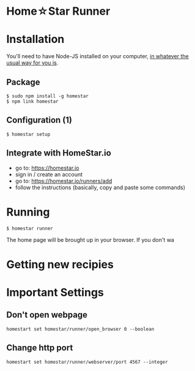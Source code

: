 Home☆Star Runner
==============

# Installation

You'll need to have Node-JS installed on your computer,
[in whatever the usual way for you is](http://nodejs.org/download/).

## Package

    $ sudo npm install -g homestar
    $ npm link homestar

## Configuration (1)

    $ homestar setup

## Integrate with HomeStar.io

* go to: https://homestar.io
* sign in / create an account
* go to: https://homestar.io/runners/add
* follow the instructions (basically, copy and paste some commands)

# Running

    $ homestar runner

The home page will be brought up in your browser. If you don't wa

# Getting new recipies

# Important Settings

## Don't open webpage 

    homestart set homestar/runner/open_browser 0 --boolean

## Change http port

    homestart set homestar/runner/webserver/port 4567 --integer
